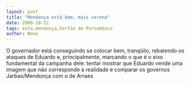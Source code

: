 ```yaml
---
layout: post
title: "Mendonça está bem, mais sereno"
date: 2006-10-22
tags: esta,mendonça,Sertão de Pernambuco
author: None
---
```

O governador está conseguindo se colocar bem, tranqüilo, rebatendo os ataques de Eduardo e, principalmente, marcando o que é o eixo fundamental da campanha dele: tentar mostrar que Eduardo vende uma imagem que não corresponde à realidade e comparar os governos Jarbas/Mendonça com o de Arraes 